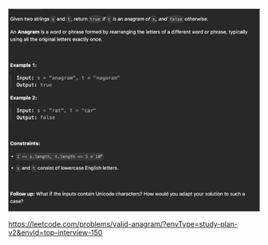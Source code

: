 ![img.png](img.png)

https://leetcode.com/problems/valid-anagram/?envType=study-plan-v2&envId=top-interview-150
